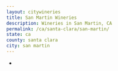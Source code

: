 ```yaml
---
layout: citywineries
title: San Martin Wineries
description: Wineries in San Martin, CA
permalink: /ca/santa-clara/san-martin/
state: ca
county: santa clara
city: san martin
---
```

-
